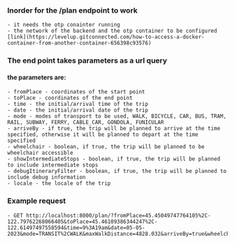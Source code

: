 ### Inorder for the /plan endpoint to work
    - it needs the otp conainter running
    - the network of the backend and the otp container to be configured [link](https://levelup.gitconnected.com/how-to-access-a-docker-container-from-another-container-656398c93576)

### The end point takes parameters as a url query 
 #### the parameters are:
    - fromPlace - coordinates of the start point
    - toPlace - coordinates of the end point
    - time - the initial/arrival time of the trip
    - date - the initial/arrival date of the trip
    - mode - modes of transport to be used, WALK, BICYCLE, CAR, BUS, TRAM, RAIL, SUBWAY, FERRY, CABLE_CAR, GONDOLA, FUNICULAR
    - arriveBy - if true, the trip will be planned to arrive at the time specified, otherwise it will be planned to depart at the time specified
    - wheelchair - boolean, if true, the trip will be planned to be wheelchair accessible
    - showIntermediateStops - boolean, if true, the trip will be planned to include intermediate stops
    - debugItineraryFilter - boolean, if true, the trip will be planned to include debug information
    - locale - the locale of the trip

### Example request
    - GET http://localhost:8000/plan/?fromPlace=45.45049747764105%2C-122.79762268066405&toPlace=45.46109386344247%2C-122.61497497558594&time=9%3A19am&date=05-05-2023&mode=TRANSIT%2CWALK&maxWalkDistance=4828.032&arriveBy=true&wheelchair=false&debugItineraryFilter=false&locale=en